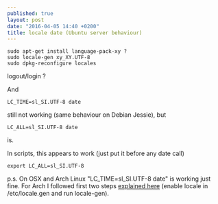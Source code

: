 ```yaml
---
published: true
layout: post
date: "2016-04-05 14:40 +0200"
title: locale date (Ubuntu server behaviour)
---
```



    sudo apt-get install language-pack-xy ?
    sudo locale-gen xy_XY.UTF-8
    sudo dpkg-reconfigure locales
    
logout/login ?

And

	LC_TIME=sl_SI.UTF-8 date
	
still not working (same behaviour on Debian Jessie), but

    LC_ALL=sl_SI.UTF-8 date
    
is.

In scripts, this appears to work (just put it before any date call)

    export LC_ALL=sl_SI.UTF-8
    
p.s. On OSX and Arch Linux "LC_TIME=sl_SI.UTF-8 date" is working just fine. For Arch I followed first two steps [explained here](https://wiki.archlinux.org/index.php/locale) (enable locale in /etc/locale.gen and run locale-gen).
